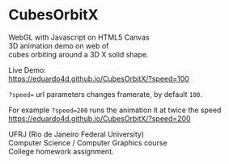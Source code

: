 # CubesOrbitX

WebGL with Javascript on HTML5 Canvas   
3D animation demo on web of   
cubes orbiting around a 3D X solid shape.

Live Demo:   
https://eduardo4d.github.io/CubesOrbitX/?speed=100   

`?speed=` url parameters changes framerate, by default `100`.

For example `?speed=200` runs the animation it at twice the speed  
https://eduardo4d.github.io/CubesOrbitX/?speed=200   

UFRJ (Rio de Janeiro Federal University)   
Computer Science / Computer Graphics course   
College homework assignment.
